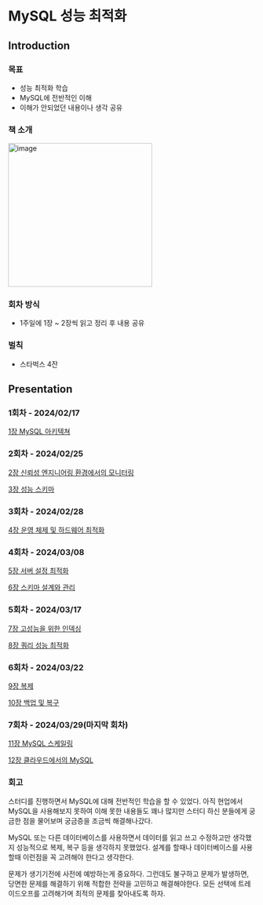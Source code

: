 # MySQL 성능 최적화
## Introduction

### 목표

- 성능 최적화 학습
- MySQL에 전반적인 이해
- 이해가 안되었던 내용이나 생각 공유

### 책 소개

<img width="293" alt="image" src="https://github.com/Jammini/TIL/assets/59176149/3f478fd6-1aa2-42d3-8165-0c6bd57f3674">

### 회차 방식

- 1주일에 1장 ~ 2장씩 읽고 정리 후 내용 공유

### 벌칙

- 스타벅스 4잔

## Presentation

### 1회차 - 2024/02/17

[1장 MySQL 아키텍쳐](https://github.com/Jammini/TIL/blob/master/db/mysql_architecture.md) 

### 2회차 - 2024/02/25

[2장 신뢰성 엔지니어링 환경에서의 모니터링](https://github.com/Jammini/TIL/blob/master/db/mysql_performance_optimization2.md)

[3장 성능 스키마](https://github.com/Jammini/TIL/blob/master/db/mysql_performance_optimization3.md)

### 3회차 - 2024/02/28

[4장 운영 체제 및 하드웨어 최적화](https://github.com/Jammini/TIL/blob/master/db/mysql_performance_optimization4.md)

### 4회차 - 2024/03/08

[5장 서버 설정 최적화](https://github.com/Jammini/TIL/blob/master/db/mysql_performance_optimization5.md)

[6장 스키마 설계와 관리](https://github.com/Jammini/TIL/blob/master/db/mysql_performance_optimization6.md)

### 5회차 - 2024/03/17

[7장 고성능을 위한 인덱싱](https://github.com/Jammini/TIL/blob/master/db/mysql_performance_optimization7.md)

[8장 쿼리 성능 최적화](https://github.com/Jammini/TIL/blob/master/db/mysql_performance_optimization8.md)

### 6회차 - 2024/03/22

[9장 복제](https://github.com/Jammini/TIL/blob/master/db/mysql_performance_optimization9.md)

[10장 백업 및 복구](https://github.com/Jammini/TIL/blob/master/db/mysql_performance_optimization10.md)

### 7회차 - 2024/03/29(마지막 회차)

[11장 MySQL 스케일링](https://github.com/Jammini/TIL/blob/master/db/mysql_performance_optimization11.md)

[12장 클라우드에서의 MySQL](https://github.com/Jammini/TIL/blob/master/db/mysql_performance_optimization12.md)

### 회고

스터디를 진행하면서 MySQL에 대해 전반적인 학습을 할 수 있었다. 아직 현업에서 MySQL을 사용해보지 못하여 이해 못한 내용들도 꽤나 많지만 스터디 하신 분들에게 궁금한 점을 물어보며 궁금증을 조금씩 해결해나갔다.

MySQL 또는 다른 데이터베이스를 사용하면서 데이터를 읽고 쓰고 수정하고만 생각했지 성능적으로 복제, 복구 등을 생각하지 못했었다. 설계를 할때나 데이터베이스를 사용할때 이런점을 꼭 고려해야 한다고 생각한다.

문제가 생기기전에 사전에 예방하는게 중요하다. 그런데도 불구하고 문제가 발생하면, 당면한 문제를 해결하기 위해 적합한 전략을 고민하고 해결해야한다. 모든 선택에 트레이드오프를 고려해가며 최적의 문제를 찾아내도록 하자.
